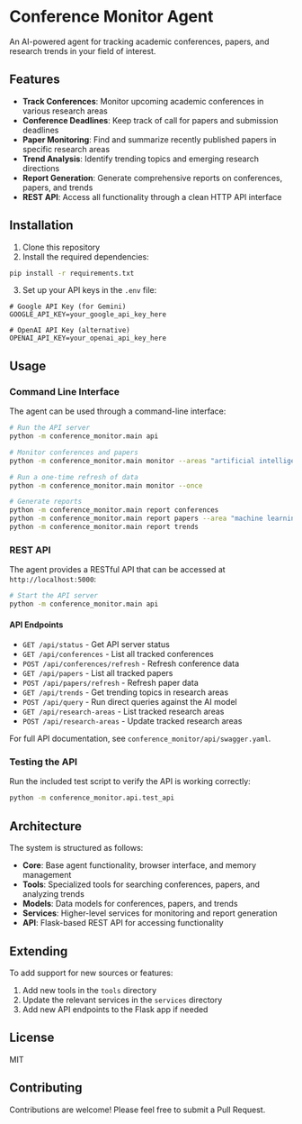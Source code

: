 # Conference Monitor Agent

An AI-powered agent for tracking academic conferences, papers, and research trends in your field of interest.

## Features

- **Track Conferences**: Monitor upcoming academic conferences in various research areas
- **Conference Deadlines**: Keep track of call for papers and submission deadlines
- **Paper Monitoring**: Find and summarize recently published papers in specific research areas
- **Trend Analysis**: Identify trending topics and emerging research directions
- **Report Generation**: Generate comprehensive reports on conferences, papers, and trends
- **REST API**: Access all functionality through a clean HTTP API interface

## Installation

1. Clone this repository
2. Install the required dependencies:

```bash
pip install -r requirements.txt
```

3. Set up your API keys in the `.env` file:

```
# Google API Key (for Gemini)
GOOGLE_API_KEY=your_google_api_key_here

# OpenAI API Key (alternative)
OPENAI_API_KEY=your_openai_api_key_here
```

## Usage

### Command Line Interface

The agent can be used through a command-line interface:

```bash
# Run the API server
python -m conference_monitor.main api

# Monitor conferences and papers
python -m conference_monitor.main monitor --areas "artificial intelligence" "machine learning"

# Run a one-time refresh of data
python -m conference_monitor.main monitor --once

# Generate reports
python -m conference_monitor.main report conferences
python -m conference_monitor.main report papers --area "machine learning"
python -m conference_monitor.main report trends
```

### REST API

The agent provides a RESTful API that can be accessed at `http://localhost:5000`:

```bash
# Start the API server
python -m conference_monitor.main api
```

#### API Endpoints

- `GET /api/status` - Get API server status
- `GET /api/conferences` - List all tracked conferences
- `POST /api/conferences/refresh` - Refresh conference data
- `GET /api/papers` - List all tracked papers
- `POST /api/papers/refresh` - Refresh paper data
- `GET /api/trends` - Get trending topics in research areas
- `POST /api/query` - Run direct queries against the AI model
- `GET /api/research-areas` - List tracked research areas
- `POST /api/research-areas` - Update tracked research areas

For full API documentation, see `conference_monitor/api/swagger.yaml`.

### Testing the API

Run the included test script to verify the API is working correctly:

```bash
python -m conference_monitor.api.test_api
```

## Architecture

The system is structured as follows:

- **Core**: Base agent functionality, browser interface, and memory management
- **Tools**: Specialized tools for searching conferences, papers, and analyzing trends
- **Models**: Data models for conferences, papers, and trends
- **Services**: Higher-level services for monitoring and report generation
- **API**: Flask-based REST API for accessing functionality

## Extending

To add support for new sources or features:

1. Add new tools in the `tools` directory
2. Update the relevant services in the `services` directory
3. Add new API endpoints to the Flask app if needed

## License

MIT

## Contributing

Contributions are welcome! Please feel free to submit a Pull Request.
